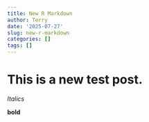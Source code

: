 ```yaml
---
title: New R Markdown
author: Terry
date: '2025-07-27'
slug: new-r-markdown
categories: []
tags: []
---
```


# This is a new test post.

_Italics_

**bold**